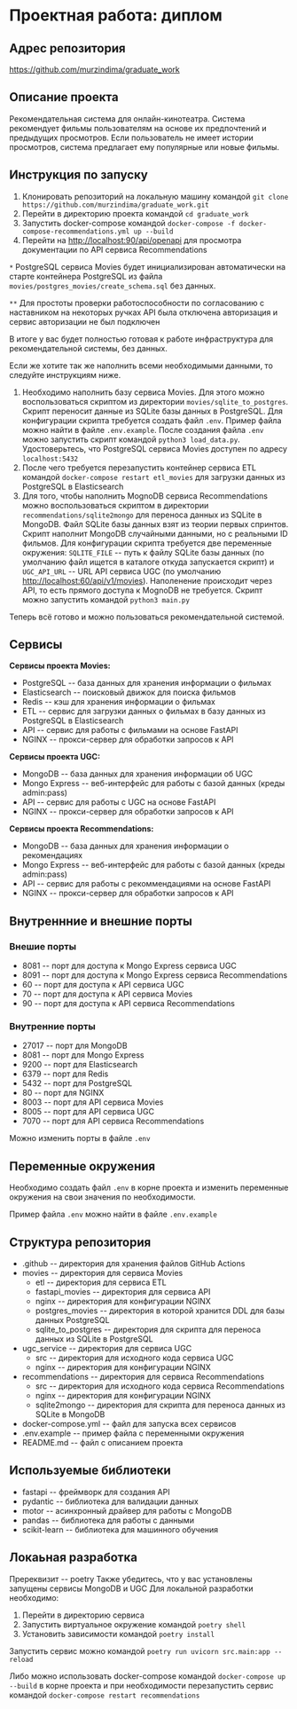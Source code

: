 # Проектная работа: диплом

## Адрес репозитория

<https://github.com/murzindima/graduate_work>

## Описание проекта

Рекомендательная система для онлайн-кинотеатра. Система рекомендует фильмы пользователям на основе их предпочтений и предыдущих просмотров. Если пользователь не имеет истории просмотров, система предлагает ему популярные или новые фильмы.

## Инструкция по запуску

1. Клонировать репозиторий на локальную машину командой `git clone https://github.com/murzindima/graduate_work.git`
2. Перейти в директорию проекта командой `cd graduate_work`
3. Запустить docker-compose командой `docker-compose -f docker-compose-recommendations.yml up --build`
4. Перейти на <http://localhost:90/api/openapi> для просмотра документации по API сервиса Recommendations

`*` PostgreSQL сервиса Movies будет инициализирован автоматически на старте контейнера PostgreSQL из файла `movies/postgres_movies/create_schema.sql` без данных.

`**` Для простоты проверки работоспособности по согласованию с наставником на некоторых ручках API была отключена авторизация и сервис авторизации не был подключен

В итоге у вас будет полностью готовая к работе инфраструктура для рекомендательной системы, без данных.

Если же хотите так же наполнить всеми необходимыми данными, то следуйте инструкциям ниже.

1. Необходимо наполнить базу сервиса Movies. Для этого можно воспользоваться скриптом из директории `movies/sqlite_to_postgres`. Скрипт переносит данные из SQLite базы данных в PostgreSQL. Для конфигурации скрипта требуется создать файл `.env`. Пример файла можно найти в файле `.env.example`. После создания файла `.env` можно запустить скрипт командой `python3 load_data.py`. Удостоверьтесь, что PostgreSQL сервиса Movies доступен по адресу `localhost:5432`
2. После чего требуется перезапустить контейнер сервиса ETL командой `docker-compose restart etl_movies` для загрузки данных из PostgreSQL в Elasticsearch
3. Для того, чтобы наполнить MognoDB сервиса Recommendations можно воспользоваться скриптом в директории `recommendations/sqlite2mongo` для переноса данных из SQLite в MongoDB. Файл SQLite базы данных взят из теории первых спринтов. Скрипт наполнит MongoDB случайными данными, но с реальными ID фильмов. Для конфигурации скрипта требуется две переменные окружения: `SQLITE_FILE` -- путь к файлу SQLite базы данных (по умолчанию файл ищется в каталоге откуда запускается скрипт) и `UGC_API_URL` -- URL API сервиса UGC (по умолчанию <http://localhost:60/api/v1/movies>). Наполенение происходит через API, то есть прямого доступа к MognoDB не требуется. Cкрипт можно запустить командой `python3 main.py`

Теперь всё готово и можно пользоваться рекомендательной системой.

## Сервисы

**Сервисы проекта Movies:**

- PostgreSQL -- база данных для хранения информации о фильмах
- Elasticsearch -- поисковый движок для поиска фильмов
- Redis -- кэш для хранения информации о фильмах
- ETL -- сервис для загрузки данных о фильмах в базу данных из PostgreSQL в Elasticsearch
- API -- сервис для работы с фильмами на основе FastAPI
- NGINX -- прокси-сервер для обработки запросов к API

**Сервисы проекта UGC:**

- MongoDB -- база данных для хранения информации об UGC
- Mongo Express -- веб-интерфейс для работы с базой данных (креды admin:pass)
- API -- сервис для работы с UGC на основе FastAPI
- NGINX -- прокси-сервер для обработки запросов к API

**Сервисы проекта Recommendations:**

- MongoDB -- база данных для хранения информации о рекомендациях
- Mongo Express -- веб-интерфейс для работы с базой данных (креды admin:pass)
- API -- сервис для работы с рекоммендациями на основе FastAPI
- NGINX -- прокси-сервер для обработки запросов к API

## Внутреннние и внешние порты

### Внешие порты

- 8081 -- порт для доступа к Mongo Express сервиса UGC
- 8091 -- порт для доступа к Mongo Express сервиса Recommendations
- 60 -- порт для доступа к API сервиса UGC
- 70 -- порт для доступа к API сервиса Movies
- 90 -- порт для доступа к API сервиса Recommendations

### Внутренние порты

- 27017 -- порт для MongoDB
- 8081 -- порт для Mongo Express
- 9200 -- порт для Elasticsearch
- 6379 -- порт для Redis
- 5432 -- порт для PostgreSQL
- 80 -- порт для NGINX
- 8003 -- порт для API сервиса Movies
- 8005 -- порт для API сервиса UGC
- 7070 -- порт для API сервиса Recommendations

Можно изменить порты в файле `.env`

## Переменные окружения

Необходимо создать файл `.env` в корне проекта и изменить переменные окружения на свои значения по необходимости.

Пример файла `.env` можно найти в файле `.env.example`

## Структура репозитория

- .github -- директория для хранения файлов GitHub Actions
- movies -- директория для сервиса Movies
  - etl -- директория для сервиса ETL
  - fastapi_movies -- директория для сервиса API
  - nginx -- директория для конфигурации NGINX
  - postgres_movies -- директория в которой хранится DDL для базы данных PostgreSQL
  - sqlite_to_postgres -- директория для скрипта для переноса данных из SQLite в PostgreSQL
- ugc_service -- директория для сервиса UGC
  - src -- директория для исходного кода сервиса UGC
  - nginx -- директория для конфигурации NGINX
- recommendations -- директория для сервиса Recommendations
  - src -- директория для исходного кода сервиса Recommendations
  - nginx -- директория для конфигурации NGINX
  - sqlite2mongo -- директория для скрипта для переноса данных из SQLite в MongoDB
- docker-compose.yml -- файл для запуска всех сервисов
- .env.example -- пример файла с переменными окружения
- README.md -- файл с описанием проекта

## Используемые библиотеки

- fastapi -- фреймворк для создания API
- pydantic -- библиотека для валидации данных
- motor -- асинхронный драйвер для работы с MongoDB
- pandas -- библиотека для работы с данными
- scikit-learn -- библиотека для машинного обучения

## Локаьная разработка

Пререквизит -- poetry
Также убедитесь, что у вас установлены запущены сервисы MongoDB и UGC
Для локальной разработки необходимо:

1. Перейти в директорию сервиса
2. Запустить виртуальное окружение командой `poetry shell`
3. Установить зависимости командой `poetry install`

Запустить сервис можно командой `poetry run uvicorn src.main:app --reload`

Либо можно использовать docker-compose командой `docker-compose up --build` в корне проекта и при необходимости перезапустить сервис командой `docker-compose restart recommendations`
